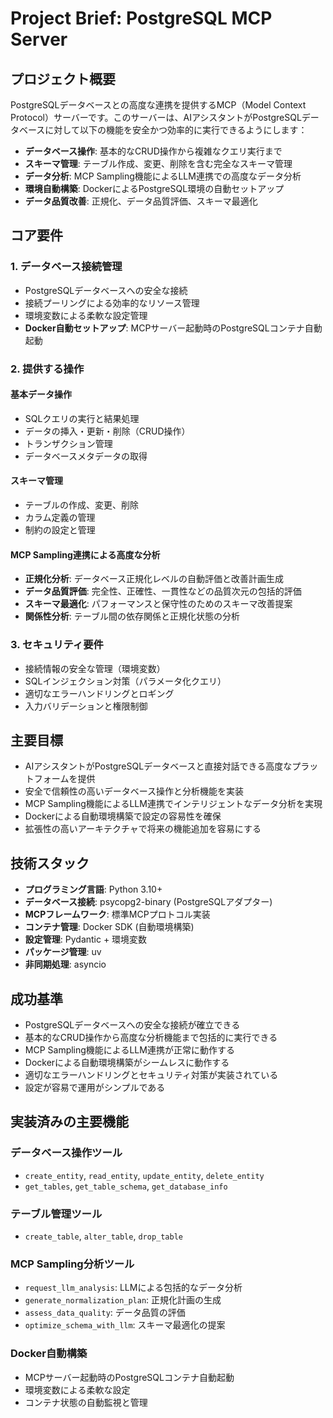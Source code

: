 # Project Brief: PostgreSQL MCP Server

## プロジェクト概要
PostgreSQLデータベースとの高度な連携を提供するMCP（Model Context Protocol）サーバーです。このサーバーは、AIアシスタントがPostgreSQLデータベースに対して以下の機能を安全かつ効率的に実行できるようにします：

- **データベース操作**: 基本的なCRUD操作から複雑なクエリ実行まで
- **スキーマ管理**: テーブル作成、変更、削除を含む完全なスキーマ管理
- **データ分析**: MCP Sampling機能によるLLM連携での高度なデータ分析
- **環境自動構築**: DockerによるPostgreSQL環境の自動セットアップ
- **データ品質改善**: 正規化、データ品質評価、スキーマ最適化

## コア要件

### 1. データベース接続管理
- PostgreSQLデータベースへの安全な接続
- 接続プーリングによる効率的なリソース管理
- 環境変数による柔軟な設定管理
- **Docker自動セットアップ**: MCPサーバー起動時のPostgreSQLコンテナ自動起動

### 2. 提供する操作

#### 基本データ操作
- SQLクエリの実行と結果処理
- データの挿入・更新・削除（CRUD操作）
- トランザクション管理
- データベースメタデータの取得

#### スキーマ管理
- テーブルの作成、変更、削除
- カラム定義の管理
- 制約の設定と管理

#### MCP Sampling連携による高度な分析
- **正規化分析**: データベース正規化レベルの自動評価と改善計画生成
- **データ品質評価**: 完全性、正確性、一貫性などの品質次元の包括的評価
- **スキーマ最適化**: パフォーマンスと保守性のためのスキーマ改善提案
- **関係性分析**: テーブル間の依存関係と正規化状態の分析

### 3. セキュリティ要件
- 接続情報の安全な管理（環境変数）
- SQLインジェクション対策（パラメータ化クエリ）
- 適切なエラーハンドリングとロギング
- 入力バリデーションと権限制御

## 主要目標
- AIアシスタントがPostgreSQLデータベースと直接対話できる高度なプラットフォームを提供
- 安全で信頼性の高いデータベース操作と分析機能を実装
- MCP Sampling機能によるLLM連携でインテリジェントなデータ分析を実現
- Dockerによる自動環境構築で設定の容易性を確保
- 拡張性の高いアーキテクチャで将来の機能追加を容易にする

## 技術スタック
- **プログラミング言語**: Python 3.10+
- **データベース接続**: psycopg2-binary (PostgreSQLアダプター)
- **MCPフレームワーク**: 標準MCPプロトコル実装
- **コンテナ管理**: Docker SDK (自動環境構築)
- **設定管理**: Pydantic + 環境変数
- **パッケージ管理**: uv
- **非同期処理**: asyncio

## 成功基準
- PostgreSQLデータベースへの安全な接続が確立できる
- 基本的なCRUD操作から高度な分析機能まで包括的に実行できる
- MCP Sampling機能によるLLM連携が正常に動作する
- Dockerによる自動環境構築がシームレスに動作する
- 適切なエラーハンドリングとセキュリティ対策が実装されている
- 設定が容易で運用がシンプルである

## 実装済みの主要機能

### データベース操作ツール
- `create_entity`, `read_entity`, `update_entity`, `delete_entity`
- `get_tables`, `get_table_schema`, `get_database_info`

### テーブル管理ツール
- `create_table`, `alter_table`, `drop_table`

### MCP Sampling分析ツール
- `request_llm_analysis`: LLMによる包括的なデータ分析
- `generate_normalization_plan`: 正規化計画の生成
- `assess_data_quality`: データ品質の評価
- `optimize_schema_with_llm`: スキーマ最適化の提案

### Docker自動構築
- MCPサーバー起動時のPostgreSQLコンテナ自動起動
- 環境変数による柔軟な設定
- コンテナ状態の自動監視と管理

